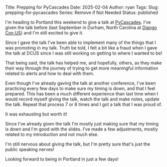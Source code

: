 Title: Prepping for PyCascades
Date: 2025-02-04
Author: ryan
Tags:
Slug: prepping-for-pycascades
Series: Remove if Not Needed
Status: published

I'm heading to Portland this weekend to give a talk at [PyCascades](https://2025.pycascades.com/). I've given the talk before (last September in Durham, North Carolina at [Django Con US](https://www.youtube.com/watch?v=eALdLBOaQS0)) and I'm still excited to give it.

Since I gave the talk I've been able to implement many of the things that I was promoting in my talk. Truth be told, I felt a bit like a fraud when I gave the talk at DCUS since I was still working on getting to where I wanted to be!

That being said, the talk has helped me, and hopefully, others, as they make their way through the journey of trying to get more meaningful information related to alerts and how to deal with them.

Even though I've already gaving the talk at another conference, I've been practicing every few days to make sure my timing is down, and that I feel prepared. This has been a much different experience than last time when I would record myself giving the talk, watch the talk and make notes, update the talk. Repeat that process 7 or 8 times and I got a talk that I was proud of.

It was exhausting but worth it!

Since I've already given the talk I'm mostly just making sure that my timing is down and I'm good with the slides. I've made a few adjustments, mostly related to my introduction and not much else.

I'm still nervous about giving the talk, but I'm pretty sure that's just the public speaking nerves!

Looking forward to being in Portland in just a few days!
